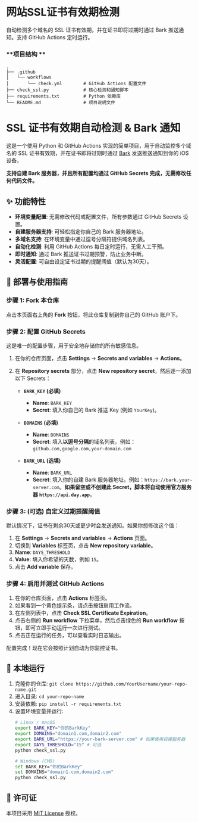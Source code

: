 # 网站SSL证书有效期检测

自动检测多个域名的 SSL 证书有效期，并在证书即将过期时通过 Bark 推送通知。支持 GitHub Actions 定时运行。

### **项目结构 **

```
.
├── .github
│   └── workflows
│       └── check.yml        # GitHub Actions 配置文件
├── check_ssl.py             # 核心检测和通知脚本 
├── requirements.txt         # Python 依赖库
└── README.md                # 项目说明文件 
```


# SSL 证书有效期自动检测 & Bark 通知 

这是一个使用 Python 和 GitHub Actions 实现的简单项目，用于自动监控多个域名的 SSL 证书有效期，并在证书即将过期时通过 [Bark](https://github.com/Finb/Bark) 发送推送通知到你的 iOS 设备。

**支持自建 Bark 服务器，并且所有配置均通过 GitHub Secrets 完成，无需修改任何代码文件。**

##  ✨ 功能特性

- **环境变量配置**: 无需修改代码或配置文件，所有参数通过 GitHub Secrets 设置。
- **自建服务器支持**: 可轻松指定你自己的 Bark 服务器地址。
- **多域名支持**: 在环境变量中通过逗号分隔符提供域名列表。
- **自动化检测**: 利用 GitHub Actions 每日定时运行，无需人工干预。
- **即时通知**: 通过 Bark 推送证书过期预警，防止业务中断。
- **灵活配置**: 可自由设定证书过期的提醒阈值（默认为30天）。

## 🚀 部署与使用指南

### 步骤 1: Fork 本仓库

点击本页面右上角的 **Fork** 按钮，将此仓库复制到你自己的 GitHub 账户下。

### 步骤 2: 配置 GitHub Secrets

这是唯一的配置步骤，用于安全地存储你的所有敏感信息。

1.  在你的仓库页面，点击 **Settings** -> **Secrets and variables** -> **Actions**。
2.  在 **Repository secrets** 部分，点击 **New repository secret**，然后逐一添加以下 Secrets：

    *   **`BARK_KEY` (必填)**
        *   **Name**: `BARK_KEY`
        *   **Secret**: 填入你自己的 Bark 推送 Key (例如 `YourKey`)。

    *   **`DOMAINS` (必填)**
        *   **Name**: `DOMAINS`
        *   **Secret**: 填入**以逗号分隔**的域名列表。例如：`github.com,google.com,your-domain.com`

    *   **`BARK_URL` (选填)**
        *   **Name**: `BARK_URL`
        *   **Secret**: 填入你的自建 Bark 服务器地址。例如：`https://bark.your-server.com`。**如果留空或不创建此 Secret，脚本将自动使用官方服务器 `https://api.day.app`**。

### 步骤 3: (可选) 自定义过期提醒阈值

默认情况下，证书在剩余30天或更少时会发送通知。如果你想修改这个值：

1.  在 **Settings** -> **Secrets and variables** -> **Actions** 页面。
2.  切换到 **Variables** 标签页，点击 **New repository variable**。
3.  **Name**: `DAYS_THRESHOLD`
4.  **Value**: 填入你希望的天数，例如 `15`。
5.  点击 **Add variable** 保存。

### 步骤 4: 启用并测试 GitHub Actions

1.  在你的仓库页面，点击 **Actions** 标签页。
2.  如果看到一个黄色提示条，请点击按钮启用工作流。
3.  在左侧列表中，点击 **Check SSL Certificate Expiration**。
4.  点击右侧的 **Run workflow** 下拉菜单，然后点击绿色的 **Run workflow** 按钮，即可立即手动运行一次进行测试。
5.  点击正在运行的任务，可以查看实时日志输出。

配置完成！现在它会按照计划自动为你监控证书。

## 📝 本地运行

1.  克隆你的仓库: `git clone https://github.com/YourUsername/your-repo-name.git`
2.  进入目录: `cd your-repo-name`
3.  安装依赖: `pip install -r requirements.txt`
4.  设置环境变量并运行:
    ```bash
    # Linux / macOS
    export BARK_KEY="你的BarkKey"
    export DOMAINS="domain1.com,domain2.com"
    export BARK_URL="https://your-bark-server.com" # 如果使用自建服务器
    export DAYS_THRESHOLD="15" # 可选
    python check_ssl.py

    # Windows (CMD)
    set BARK_KEY="你的BarkKey"
    set DOMAINS="domain1.com,domain2.com"
    python check_ssl.py
    ```

## 📄 许可证

本项目采用 [MIT License](LICENSE) 授权。

